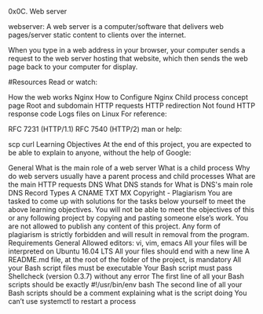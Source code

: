 0x0C. Web server

webserver: 
  A web server is a computer/software that delivers web pages/server static content to clients over the internet. 

  When you type in a web address in your browser, your computer sends a request to the web server hosting that website, which then sends the web page back to your computer for display.
  
#Resources
Read or watch:

How the web works
Nginx
How to Configure Nginx
Child process concept page
Root and subdomain
HTTP requests
HTTP redirection
Not found HTTP response code
Logs files on Linux
For reference:

RFC 7231 (HTTP/1.1)
RFC 7540 (HTTP/2)
man or help:

scp
curl
Learning Objectives
At the end of this project, you are expected to be able to explain to anyone, without the help of Google:

General
What is the main role of a web server
What is a child process
Why do web servers usually have a parent process and child processes
What are the main HTTP requests
DNS
What DNS stands for
What is DNS's main role
DNS Record Types
A
CNAME
TXT
MX
Copyright - Plagiarism
You are tasked to come up with solutions for the tasks below yourself to meet the above learning objectives.
You will not be able to meet the objectives of this or any following project by copying and pasting someone else’s work.
You are not allowed to publish any content of this project.
Any form of plagiarism is strictly forbidden and will result in removal from the program.
Requirements
General
Allowed editors: vi, vim, emacs
All your files will be interpreted on Ubuntu 16.04 LTS
All your files should end with a new line
A README.md file, at the root of the folder of the project, is mandatory
All your Bash script files must be executable
Your Bash script must pass Shellcheck (version 0.3.7) without any error
The first line of all your Bash scripts should be exactly #!/usr/bin/env bash
The second line of all your Bash scripts should be a comment explaining what is the script doing
You can’t use systemctl to restart a process
